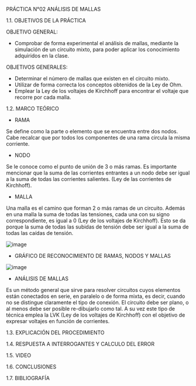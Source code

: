 PRÁCTICA N°02 ANÁLISIS DE MALLAS

1.1. OBJETIVOS DE LA PRÁCTICA

OBJETIVO GENERAL:
- Comprobar de forma experimental el análisis de mallas, mediante la simulación de un circuito mixto, para poder aplicar los conocimiento adquiridos en la clase.

OBJETIVOS GENERALES:
- Determinar el número de mallas que existen en el circuito mixto.
- Utilizar de forma correcta los conceptos obtenidos de la Ley de Ohm.
- Emplear la Ley de los voltajes de Kirchhoff para encontrar el voltaje que recorre por cada malla.

1.2. MARCO TEÓRICO

- RAMA

Se define como la parte o elemento que se encuentra entre dos nodos. Cabe recalcar que por todos los componentes de una rama circula la misma corriente.

- NODO

Se le conoce como el punto de unión de 3 o más ramas. Es importante mencionar que la suma de las corrientes entrantes a un nodo debe ser igual a la suma de todas las corrientes salientes. (Ley de las corrientes de Kirchhoff).

- MALLA

Una malla es el camino que forman 2 o más ramas de un circuito. Además en una malla la suma de todas las tensiones, cada una con su signo correspondiente, es igual a 0 (Ley de los voltajes de Kirchhoff). Esto se da porque la suma de todas las subidas de tensión debe ser igual a la suma de todas las caídas de tensión.

![image](https://user-images.githubusercontent.com/94008521/142939919-92907f80-59a2-4d63-8ac8-0022884b0b5b.png)

- GRÁFICO DE RECONOCIMIENTO DE RAMAS, NODOS Y MALLAS

![image](https://user-images.githubusercontent.com/94008521/142940229-0d2b1ca4-9be0-4de3-b9ed-1cb531a5327e.png)

- ANÁLISIS DE MALLAS

Es un método general que sirve para resolver circuitos cuyos elementos están conectados en serie, en paralelo o de forma mixta, es decir, cuando no se distingue claramente el tipo de conexión. El circuito debe ser plano, o al menos debe ser posible re-dibujarlo como tal. A su vez este tipo de técnica emplea la LVK (Ley de los voltajes de Kirchhoff) con el objetivo de expresar voltajes en función de corrientes. 

1.3. EXPLICACIÓN DEL PROCEDIMIENTO

1.4. RESPUESTA A INTERROGANTES Y CALCULO DEL ERROR

1.5. VIDEO

1.6. CONCLUSIONES

1.7. BIBLIOGRAFÍA

